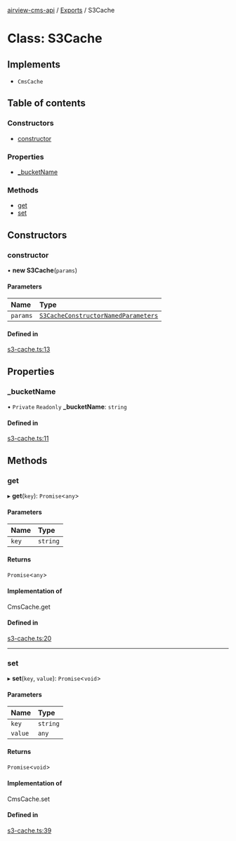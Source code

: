 [airview-cms-api](../README.md) / [Exports](../modules.md) / S3Cache

# Class: S3Cache

## Implements

- `CmsCache`

## Table of contents

### Constructors

- [constructor](S3Cache.md#constructor)

### Properties

- [\_bucketName](S3Cache.md#_bucketname)

### Methods

- [get](S3Cache.md#get)
- [set](S3Cache.md#set)

## Constructors

### constructor

• **new S3Cache**(`params`)

#### Parameters

| Name     | Type                                                                                      |
| :------- | :---------------------------------------------------------------------------------------- |
| `params` | [`S3CacheConstructorNamedParameters`](../interfaces/S3CacheConstructorNamedParameters.md) |

#### Defined in

[s3-cache.ts:13](https://github.com/AirWalk-Digital/airview/blob/96ab1cd/packages/airview-cms-api/src/s3-cache.ts#L13)

## Properties

### \_bucketName

• `Private` `Readonly` **\_bucketName**: `string`

#### Defined in

[s3-cache.ts:11](https://github.com/AirWalk-Digital/airview/blob/96ab1cd/packages/airview-cms-api/src/s3-cache.ts#L11)

## Methods

### get

▸ **get**(`key`): `Promise`<`any`\>

#### Parameters

| Name  | Type     |
| :---- | :------- |
| `key` | `string` |

#### Returns

`Promise`<`any`\>

#### Implementation of

CmsCache.get

#### Defined in

[s3-cache.ts:20](https://github.com/AirWalk-Digital/airview/blob/96ab1cd/packages/airview-cms-api/src/s3-cache.ts#L20)

---

### set

▸ **set**(`key`, `value`): `Promise`<`void`\>

#### Parameters

| Name    | Type     |
| :------ | :------- |
| `key`   | `string` |
| `value` | `any`    |

#### Returns

`Promise`<`void`\>

#### Implementation of

CmsCache.set

#### Defined in

[s3-cache.ts:39](https://github.com/AirWalk-Digital/airview/blob/96ab1cd/packages/airview-cms-api/src/s3-cache.ts#L39)

